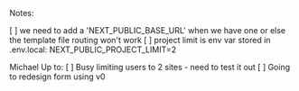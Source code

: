 Notes:

[ ] we need to add a 'NEXT_PUBLIC_BASE_URL' when we have one or else the template file routing won't work
[ ] project limit is env var stored in .env.local: NEXT_PUBLIC_PROJECT_LIMIT=2

Michael Up to:
[ ] Busy limiting users to 2 sites - need to test it out
[ ] Going to redesign form using v0
